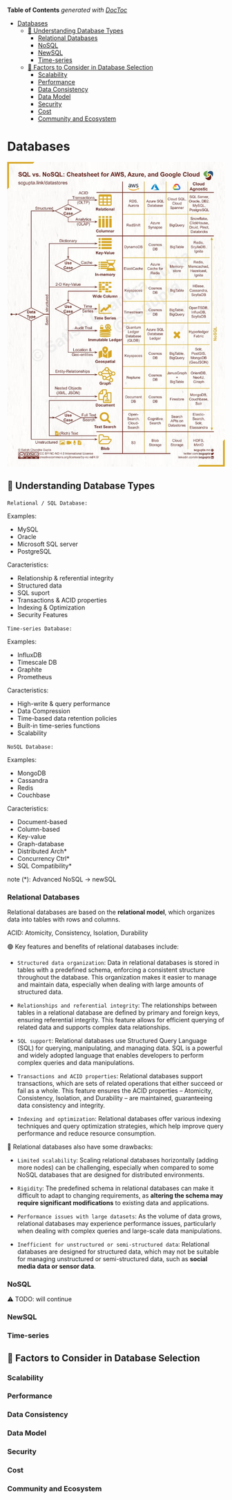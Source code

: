<!-- START doctoc generated TOC please keep comment here to allow auto update -->
<!-- DON'T EDIT THIS SECTION, INSTEAD RE-RUN doctoc TO UPDATE -->
**Table of Contents**  *generated with [DocToc](https://github.com/thlorenz/doctoc)*

- [Databases](#databases)
  - [:red_circle: Understanding Database Types](#red_circle-understanding-database-types)
    - [Relational Databases](#relational-databases)
    - [NoSQL](#nosql)
    - [NewSQL](#newsql)
    - [Time-series](#time-series)
  - [:red_circle: Factors to Consider in Database Selection](#red_circle-factors-to-consider-in-database-selection)
    - [Scalability](#scalability)
    - [Performance](#performance)
    - [Data Consistency](#data-consistency)
    - [Data Model](#data-model)
    - [Security](#security)
    - [Cost](#cost)
    - [Community and Ecosystem](#community-and-ecosystem)

<!-- END doctoc generated TOC please keep comment here to allow auto update -->

# Databases

![image](./files/sql-vs-nosql.jpg)

## :red_circle: Understanding Database Types

`Relational / SQL Database:`

Examples:

- MySQL
- Oracle
- Microsoft SQL server
- PostgreSQL

Caracteristics:

- Relationship & referential integrity
- Structured data
- SQL suport
- Transactions & ACID properties
- Indexing & Optimization
- Security Features

`Time-series Database:`

Examples:

- InfluxDB
- Timescale DB
- Graphite
- Prometheus

Caracteristics:

- High-write & query performance
- Data Compression
- Time-based data retention policies
- Built-in time-series functions
- Scalability

`NoSQL Database:`

Examples:

- MongoDB
- Cassandra
- Redis
- Couchbase

Caracteristics:

- Document-based
- Column-based
- Key-value
- Graph-database
- Distributed Arch*
- Concurrency Ctrl*
- SQL Compatibility*

note (*): Advanced NoSQL -> newSQL 

### Relational Databases

Relational databases are based on the **relational model**, which organizes data into tables with rows and columns.

ACID: Atomicity, Consistency, Isolation, Durability

:green_circle: Key features and benefits of relational databases include:

- `Structured data organization`: Data in relational databases is stored in tables with a predefined schema, enforcing a consistent structure throughout the database. This organization makes it easier to manage and maintain data, especially when dealing with large amounts of structured data.

- `Relationships and referential integrity`: The relationships between tables in a relational database are defined by primary and foreign keys, ensuring referential integrity. This feature allows for efficient querying of related data and supports complex data relationships.

- `SQL support`: Relational databases use Structured Query Language (SQL) for querying, manipulating, and managing data. SQL is a powerful and widely adopted language that enables developers to perform complex queries and data manipulations.

- `Transactions and ACID properties`: Relational databases support transactions, which are sets of related operations that either succeed or fail as a whole. This feature ensures the ACID properties – Atomicity, Consistency, Isolation, and Durability – are maintained, guaranteeing data consistency and integrity.

- `Indexing and optimization`: Relational databases offer various indexing techniques and query optimization strategies, which help improve query performance and reduce resource consumption.

:red_circle: Relational databases also have some drawbacks:

- `Limited scalability`: Scaling relational databases horizontally (adding more nodes) can be challenging, especially when compared to some NoSQL databases that are designed for distributed environments.

- `Rigidity`: The predefined schema in relational databases can make it difficult to adapt to changing requirements, as **altering the schema may require significant modifications** to existing data and applications.

- `Performance issues with large datasets`: As the volume of data grows, relational databases may experience performance issues, particularly when dealing with complex queries and large-scale data manipulations.

- `Inefficient for unstructured or semi-structured data`: Relational databases are designed for structured data, which may not be suitable for managing unstructured or semi-structured data, such as **social media data or sensor data**.

### NoSQL

:warning: TODO: will continue

### NewSQL

### Time-series

## :red_circle: Factors to Consider in Database Selection

### Scalability

### Performance

### Data Consistency

### Data Model

### Security

### Cost

### Community and Ecosystem
